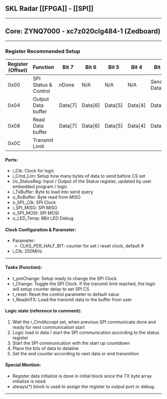 ## SKL Radar [[FPGA]] - [[SPI]]
---
## Core: ZYNQ7000 - xc7z020clg484-1 (Zedboard)

---
### Register Recommended Setup
| Register (Offset) | Function | Bit 7 | Bit 6 | Bit 5 | Bit 4 | Bit 3 | Bit 2 | Bit 1 | Bit 0 |
| --- | --- | --- | --- | --- | --- | --- | --- | --- | --- |
| 0x00 |  SPI Status & Control | nDone | N/A | N/A | N/A | Send Data | Receive | Load Data | Reset |
| 0x04 | Output Data buffer | Data[7] | Data[6] | Data[5] | Data[4] | Data[3] | Data[2] | Data[1] | Data[0] |
| 0x08 | Read Data buffer | Data[7] | Data[6] | Data[5] | Data[4] | Data[3] | Data[2] | Data[1] | Data[0] |
| 0x0C | Transmit Limit |  |  |  |  |  |  |  |  |

#### Ports:
- i_Clk: Clock for logic
- i_Cmd_Lim: Setup how many bytes of data to send before CS set
- i/o_StatusReg: Input / Output of the Status register, updated by user embedded program / logic
- i_TxBuffer: Byte to load into send query
- o_RxBuffer: Byte read from MISO
- o_SPL_Clk: SPI Clock
- i_SPI_MISO: SPI MISO
- o_SPI_MOSI: SPI MOSI
- o_LED_Temp: 8Bit LED Debug

#### Clock Configuration & Parameter:
- Parameter:
    - CLKS_PER_HALF_BIT: counter for set / reset clock, default 9
- i_Clk: 250MHz
---

#### Tasks (Function):
- t_preChange: Setup ready to change the SPI Clock
- t_Change: Toggle the SPI Clock. If the transmit limit reached, the logic will setup counter delay to set SPI CS
- t_reset: Reset the control parameter to default value
- t_ReadinTX: Load the transmit data to the buffer from user

#### Logic state (reference to comment):
1. Wait the r_CmdAccept set, when previous SPI communicate done and ready for next communication start
2. Logic load in data / start the SPI communication according to the status register
3. Start the SPI communication with the start up countdown
4. Place the bits of data to dataline
5. Set the end counter according to next data or end transmition

#### Special Mention:
- Register data initialize is done in initial block since the TX byte array initialize is need.
- always(*) block is used to assign the register to output port or debug.
---